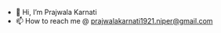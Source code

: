 - 👋 Hi, I’m Prajwala Karnati  
- 📫 How to reach me @ prajwalakarnati1921.niper@gmail.com

<!---
Prajwala1921/Prajwala1921 is a ✨ special ✨ repository because its `README.md` (this file) appears on your GitHub profile.
You can click the Preview link to take a look at your changes.
--->
